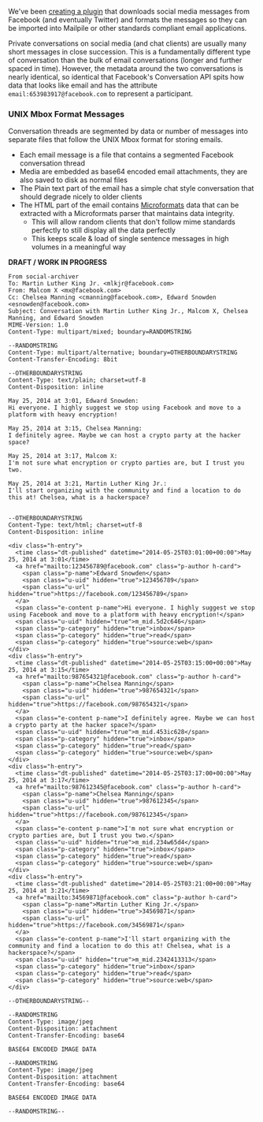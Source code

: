 We've been [creating a plugin](https://github.com/mailpile/social-archiver) that downloads social media messages from Facebook (and eventually Twitter) and formats the messages so they can be imported into Mailpile or other standards compliant email applications.

Private conversations on social media (and chat clients) are usually many short messages in close succession. This is a fundamentally different type of conversation than the bulk of email conversations (longer and further spaced in time). However, the metadata around the two conversations is nearly identical, so identical that Facebook's Conversation API spits how data that looks like email and has the attribute `email:653983917@facebook.com` to represent a participant.

### UNIX Mbox Format Messages

Conversation threads are segmented by data or number of messages into separate files that follow the UNIX Mbox format for storing emails.

* Each email message is a file that contains a segmented Facebook conversation thread
* Media are embedded as base64 encoded email attachments, they are also saved to disk as normal files 
* The Plain text part of the email has a simple chat style conversation that should degrade nicely to older clients
* The HTML part of the email contains [Microformats](http://microformats.org) data that can be extracted with a Microformats parser that maintains data integrity.
    * This will allow random clients that don't follow mime standards perfectly to still display all the data perfectly
    * This keeps scale & load of single sentence messages in high volumes in a meaningful way

**DRAFT / WORK IN PROGRESS**

```
From social-archiver
To: Martin Luther King Jr. <mlkjr@facebook.com>
From: Malcom X <mx@facebook.com>
Cc: Chelsea Manning <cmanning@facebook.com>, Edward Snowden <esnowden@facebook.com>
Subject: Conversation with Martin Luther King Jr., Malcom X, Chelsea Manning, and Edward Snowden
MIME-Version: 1.0
Content-Type: multipart/mixed; boundary=RANDOMSTRING

--RANDOMSTRING
Content-Type: multipart/alternative; boundary=OTHERBOUNDARYSTRING
Content-Transfer-Encoding: 8bit

--OTHERBOUNDARYSTRING
Content-Type: text/plain; charset=utf-8
Content-Disposition: inline

May 25, 2014 at 3:01, Edward Snowden: 
Hi everyone. I highly suggest we stop using Facebook and move to a platform with heavy encryption!

May 25, 2014 at 3:15, Chelsea Manning:
I definitely agree. Maybe we can host a crypto party at the hacker space?

May 25, 2014 at 3:17, Malcom X:
I'm not sure what encryption or crypto parties are, but I trust you two.

May 25, 2014 at 3:21, Martin Luther King Jr.:
I'll start organizing with the community and find a location to do this at! Chelsea, what is a hackerspace?


--OTHERBOUNDARYSTRING
Content-Type: text/html; charset=utf-8
Content-Disposition: inline
    
<div class="h-entry">
  <time class="dt-published" datetime="2014-05-25T03:01:00+00:00">May 25, 2014 at 3:01</time>
  <a href="mailto:123456789@facebook.com" class="p-author h-card">
    <span class="p-name">Edward Snowden</span>
    <span class="u-uid" hidden="true">123456789</span>
    <span class="u-url" hidden="true">https://facebook.com/123456789</span>
  </a>
  <span class="e-content p-name">Hi everyone. I highly suggest we stop using Facebook and move to a platform with heavy encryption!</span>
  <span class="u-uid" hidden="true">m_mid.5d2c646</span>
  <span class="p-category" hidden="true">inbox</span>
  <span class="p-category" hidden="true">read</span>
  <span class="p-category" hidden="true">source:web</span>
</div>
<div class="h-entry">
  <time class="dt-published" datetime="2014-05-25T03:15:00+00:00">May 25, 2014 at 3:15</time>
  <a href="mailto:987654321@facebook.com" class="p-author h-card">
    <span class="p-name">Chelsea Manning</span>
    <span class="u-uid" hidden="true">987654321</span>
    <span class="u-url" hidden="true">https://facebook.com/987654321</span>
  </a>
  <span class="e-content p-name">I definitely agree. Maybe we can host a crypto party at the hacker space?</span>
  <span class="u-uid" hidden="true">m_mid.453ic628</span>
  <span class="p-category" hidden="true">inbox</span>
  <span class="p-category" hidden="true">read</span>
  <span class="p-category" hidden="true">source:web</span>  
</div> 
<div class="h-entry">
  <time class="dt-published" datetime="2014-05-25T03:17:00+00:00">May 25, 2014 at 3:17</time>
  <a href="mailto:987612345@facebook.com" class="p-author h-card">
    <span class="p-name">Chelsea Manning</span>
    <span class="u-uid" hidden="true">987612345</span>
    <span class="u-url" hidden="true">https://facebook.com/987612345</span>
  </a>
  <span class="e-content p-name">I'm not sure what encryption or crypto parties are, but I trust you two.</span>
  <span class="u-uid" hidden="true">m_mid.234w65d4</span>
  <span class="p-category" hidden="true">inbox</span>
  <span class="p-category" hidden="true">read</span>
  <span class="p-category" hidden="true">source:web</span>  
</div> 
<div class="h-entry">
  <time class="dt-published" datetime="2014-05-25T03:21:00+00:00">May 25, 2014 at 3:21</time>
  <a href="mailto:34569871@facebook.com" class="p-author h-card">
    <span class="p-name">Martin Luther King Jr.</span>
    <span class="u-uid" hidden="true">34569871</span>
    <span class="u-url" hidden="true">https://facebook.com/34569871</span>
  </a>
  <span class="e-content p-name">I'll start organizing with the community and find a location to do this at! Chelsea, what is a hackerspace?</span>
  <span class="u-uid" hidden="true">m_mid.2342413313</span>
  <span class="p-category" hidden="true">inbox</span>
  <span class="p-category" hidden="true">read</span>
  <span class="p-category" hidden="true">source:web</span>  
</div> 

--OTHERBOUNDARYSTRING--

--RANDOMSTRING
Content-Type: image/jpeg
Content-Disposition: attachment
Content-Transfer-Encoding: base64

BASE64 ENCODED IMAGE DATA

--RANDOMSTRING
Content-Type: image/jpeg
Content-Disposition: attachment
Content-Transfer-Encoding: base64

BASE64 ENCODED IMAGE DATA

--RANDOMSTRING--
```